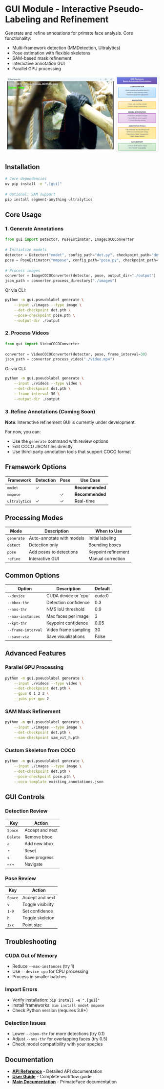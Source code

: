 # GUI Module - Interactive Pseudo-Labeling and Refinement

Generate and refine annotations for primate face analysis. Core functionality:
- Multi-framework detection (MMDetection, Ultralytics)
- Pose estimation with flexible skeletons
- SAM-based mask refinement
- Interactive annotation GUI
- Parallel GPU processing

![GUI Annotation Interface](../docs/visuals/gui.png)

## Installation

```bash
# Core dependencies
uv pip install -e ".[gui]"

# Optional: SAM support
pip install segment-anything ultralytics
```

## Core Usage

### 1. Generate Annotations

```python
from gui import Detector, PoseEstimator, ImageCOCOConverter

# Initialize models
detector = Detector("mmdet", config_path="det.py", checkpoint_path="det.pth")
pose = PoseEstimator("mmpose", config_path="pose.py", checkpoint_path="pose.pth")

# Process images
converter = ImageCOCOConverter(detector, pose, output_dir="./output")
json_path = converter.process_directory("./images")
```

Or via CLI:
```bash
python -m gui.pseudolabel generate \
    --input ./images --type image \
    --det-checkpoint det.pth \
    --pose-checkpoint pose.pth \
    --output-dir ./output
```

### 2. Process Videos

```python
from gui import VideoCOCOConverter

converter = VideoCOCOConverter(detector, pose, frame_interval=30)
json_path = converter.process_video("./video.mp4")
```

Or via CLI:
```bash
python -m gui.pseudolabel generate \
    --input ./videos --type video \
    --det-checkpoint det.pth \
    --frame-interval 30 \
    --output-dir ./output
```

### 3. Refine Annotations (Coming Soon)

**Note**: Interactive refinement GUI is currently under development.

For now, you can:
- Use the `generate` command with review options
- Edit COCO JSON files directly
- Use third-party annotation tools that support COCO format

## Framework Options

| Framework | Detection | Pose | Use Case |
|-----------|-----------|------|-------|
| `mmdet` | ✓ | | **Recommended** |
| `mmpose` | | ✓ | **Recommended** |
| `ultralytics` | ✓ | ✓ | Real-time |

## Processing Modes

| Mode | Description | When to Use |
|------|-------------|-------------|
| `generate` | Auto-annotate with models | Initial labeling |
| `detect` | Detection only | Bounding boxes |
| `pose` | Add poses to detections | Keypoint refinement |
| `refine` | Interactive GUI | Manual correction |

## Common Options

| Option | Description | Default |
|--------|-------------|---------|
| `--device` | CUDA device or 'cpu' | cuda:0 |
| `--bbox-thr` | Detection confidence | 0.3 |
| `--nms-thr` | NMS IoU threshold | 0.9 |
| `--max-instances` | Max faces per image | 3 |
| `--kpt-thr` | Keypoint confidence | 0.05 |
| `--frame-interval` | Video frame sampling | 30 |
| `--save-viz` | Save visualizations | False |

## Advanced Features

### Parallel GPU Processing
```bash
python -m gui.pseudolabel generate \
    --input ./videos --type video \
    --det-checkpoint det.pth \
    --gpus 0 1 2 3 \
    --jobs-per-gpu 2
```

### SAM Mask Refinement
```bash
python -m gui.pseudolabel generate \
    --input ./images --type image \
    --det-checkpoint det.pth \
    --sam-checkpoint sam_vit_h.pth
```

### Custom Skeleton from COCO
```bash
python -m gui.pseudolabel generate \
    --input ./images --type image \
    --det-checkpoint det.pth \
    --pose-checkpoint pose.pth \
    --coco-template existing_annotations.json
```

## GUI Controls

### Detection Review
| Key | Action |
|-----|--------|
| `Space` | Accept and next |
| `Delete` | Remove bbox |
| `a` | Add new bbox |
| `r` | Reset |
| `s` | Save progress |
| `←/→` | Navigate |

### Pose Review
| Key | Action |
|-----|--------|
| `Space` | Accept and next |
| `v` | Toggle visibility |
| `1-9` | Set confidence |
| `h` | Toggle skeleton |
| `z/x` | Point size |

## Troubleshooting

### CUDA Out of Memory
- Reduce `--max-instances` (try 1)
- Use `--device cpu` for CPU processing
- Process in smaller batches

### Import Errors
- Verify installation: `pip install -e ".[gui]"`
- Install frameworks: `mim install mmdet mmpose`
- Check Python version (requires 3.8+)

### Detection Issues
- Lower `--bbox-thr` for more detections (try 0.1)
- Adjust `--nms-thr` for overlapping faces (try 0.5)
- Check model compatibility with your species

## Documentation

- **[API Reference](../docs/api/gui.md)** - Detailed API documentation
- **[User Guide](../docs/user-guide/core-workflows/gui.md)** - Complete workflow guide
- **[Main Documentation](https://docs.primateface.studio)** - PrimateFace documentation